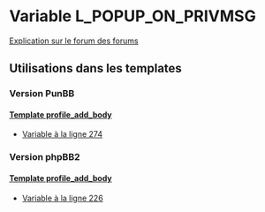 # Variable L_POPUP_ON_PRIVMSG
[Explication sur le forum des forums](http://forum.forumactif.com/t294113-listing-des-variables#L_POPUP_ON_PRIVMSG)
## Utilisations dans les templates
### Version PunBB
#### [Template profile_add_body](punbb/profile_add_body.md)
* [Variable à la ligne 274](../punbb/profile_add_body.tpl#L274)
### Version phpBB2
#### [Template profile_add_body](subsilver/profile_add_body.md)
* [Variable à la ligne 226](../subsilver/profile_add_body.tpl#L226)